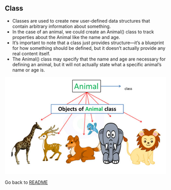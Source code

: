 ## Class

* Classes are used to create new user-defined data structures that contain arbitrary information about something. 
* In the case of an animal, we could create an Animal() class to track properties about the Animal like the name and age.
* It’s important to note that a class just provides structure—it’s a blueprint for how something should be defined, but it doesn’t actually provide any real content itself. 
* The Animal() class may specify that the name and age are necessary for defining an animal, but it will not actually state what a specific animal’s name or age is.

![Class](images/Class.jpg)

Go back to [README](README.md)